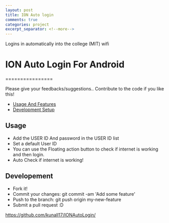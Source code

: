 ```yaml
---
layout: post
title: ION Auto login
comments: true
categories: project
excerpt_separator: <!--more-->
---
```


Logins in automatically into the college (MIT) wifi

<!--more-->
# ION Auto Login For Android
================

Please give your feedbacks/suggestions..
Contribute to the code if you like this!

* [Usage And Features](#usage)
* [Development Setup](#Developement)


Usage
-------
* Add the USER ID And password in the USER ID list
* Set a default User ID
* You can use the Floating action button to check if internet is working and then login.
* Auto Check if internet is working!

Developement
-------
* Fork it!
* Commit your changes: git commit -am 'Add some feature'
* Push to the branch: git push origin my-new-feature
* Submit a pull request :D

https://github.com/kunall17/IONAutoLogin/
